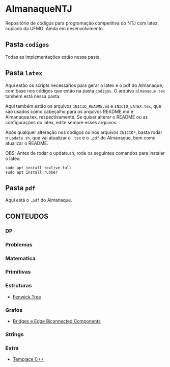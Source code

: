 # AlmanaqueNTJ

Repositório de códigos para programação competitiva do NTJ com latex copiado da UFMG.
Ainda em desenvolvimento.

## Pasta `codigos`

Todas as implementações estão nessa pasta.

## Pasta `latex`

Aqui estão os scripts necessários para gerar o latex e o pdf do Almanaque, com base nos códigos que estão na pasta `codigos`. O arquivo `almanaque.tex` também está nessa pasta.

Aqui também estão os arquivos `INICIO_README.md` e `INICIO_LATEX.tex`, que são usados como cabeçalho para os arquivos README.md e Almanaque.tex, respectivamente. Se quiser alterar o README ou as configurações do latex, edite sempre esses arquivos.

Após qualquer alteração nos códigos ou nos arquivos `INICIO*`, basta rodar o `update.sh`, que vai atualizar o `.tex` e o `.pdf` do Almanaque, bem como atualizar o README.

OBS: Antes de rodar o update.sh, rode os seguintes comandos para instalar o latex:

```
sudo apt install texlive-full
sudo apt install rubber
```

## Pasta `pdf`

Aqui está o `.pdf` do Almanaque.

## CONTEUDOS


### DP


### Problemas


### Matematica


### Primitivas


### Estruturas

- [Fenwick Tree](https://github.com/enzo200325/AlmanaqueNTJ/blob/master/codigos/Estruturas/fenwick.cpp)

### Grafos

- [Bridges e Edge Biconnected Components](https://github.com/enzo200325/AlmanaqueNTJ/blob/master/codigos/Grafos/bridges.cpp)

### Strings


### Extra

- [Templace C++](https://github.com/enzo200325/AlmanaqueNTJ/blob/master/codigos/Extra/template.cpp)

